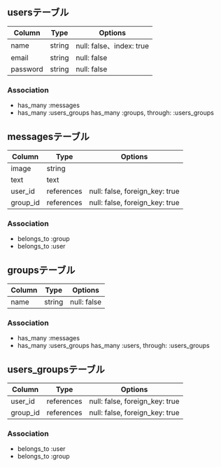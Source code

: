 ## usersテーブル
|Column|Type|Options|
|------|----|-------|
|name|string|null: false、index: true|
|email|string|null: false|
|password|string|null: false|
### Association
- has_many :messages
- has_many :users_groups
  has_many  :groups,  through:  :users_groups

## messagesテーブル
|Column|Type|Options|
|------|----|-------|
|image|string||
|text|text||
|user_id|references|null: false, foreign_key: true|
|group_id|references|null: false, foreign_key: true|
### Association
- belongs_to :group
- belongs_to :user

## groupsテーブル
|Column|Type|Options|
|------|----|-------|
|name|string|null: false|

### Association
- has_many :messages
- has_many :users_groups
  has_many  :users,  through:  :users_groups
## users_groupsテーブル
|Column|Type|Options|
|------|----|-------|
|user_id|references|null: false, foreign_key: true|
|group_id|references|null: false, foreign_key: true|
### Association
- belongs_to :user
- belongs_to :group